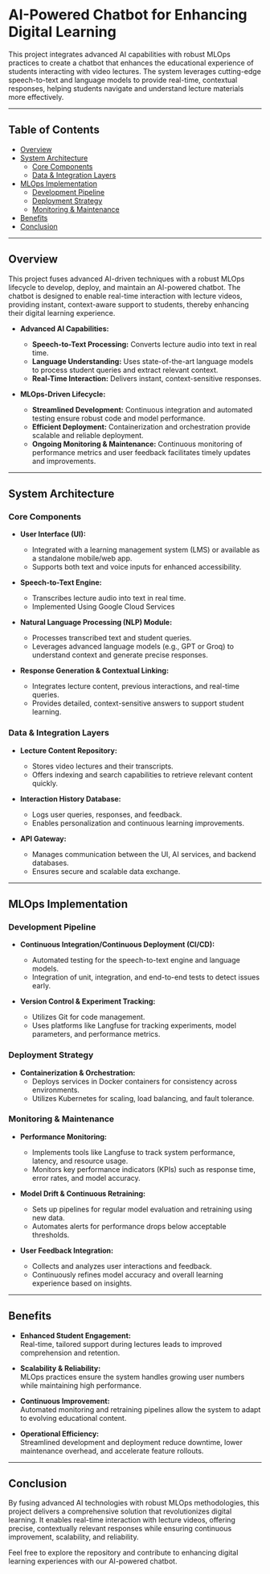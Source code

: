 # AI-Powered Chatbot for Enhancing Digital Learning

This project integrates advanced AI capabilities with robust MLOps practices to create a chatbot that enhances the educational experience of students interacting with video lectures. The system leverages cutting-edge speech-to-text and language models to provide real-time, contextual responses, helping students navigate and understand lecture materials more effectively.

---

## Table of Contents

- [Overview](#overview)
- [System Architecture](#system-architecture)
  - [Core Components](#core-components)
  - [Data & Integration Layers](#data--integration-layers)
- [MLOps Implementation](#mlops-implementation)
  - [Development Pipeline](#development-pipeline)
  - [Deployment Strategy](#deployment-strategy)
  - [Monitoring & Maintenance](#monitoring--maintenance)
- [Benefits](#benefits)
- [Conclusion](#conclusion)

---

## Overview

This project fuses advanced AI-driven techniques with a robust MLOps lifecycle to develop, deploy, and maintain an AI-powered chatbot. The chatbot is designed to enable real-time interaction with lecture videos, providing instant, context-aware support to students, thereby enhancing their digital learning experience.

- **Advanced AI Capabilities:**
  - **Speech-to-Text Processing:** Converts lecture audio into text in real time.
  - **Language Understanding:** Uses state-of-the-art language models to process student queries and extract relevant context.
  - **Real-Time Interaction:** Delivers instant, context-sensitive responses.

- **MLOps-Driven Lifecycle:**
  - **Streamlined Development:** Continuous integration and automated testing ensure robust code and model performance.
  - **Efficient Deployment:** Containerization and orchestration provide scalable and reliable deployment.
  - **Ongoing Monitoring & Maintenance:** Continuous monitoring of performance metrics and user feedback facilitates timely updates and improvements.

---

## System Architecture

### Core Components

- **User Interface (UI):**
  - Integrated with a learning management system (LMS) or available as a standalone mobile/web app.
  - Supports both text and voice inputs for enhanced accessibility.

- **Speech-to-Text Engine:**
  - Transcribes lecture audio into text in real time.
  - Implemented Using Google Cloud Services

- **Natural Language Processing (NLP) Module:**
  - Processes transcribed text and student queries.
  - Leverages advanced language models (e.g., GPT or Groq) to understand context and generate precise responses.

- **Response Generation & Contextual Linking:**
  - Integrates lecture content, previous interactions, and real-time queries.
  - Provides detailed, context-sensitive answers to support student learning.

### Data & Integration Layers

- **Lecture Content Repository:**
  - Stores video lectures and their transcripts.
  - Offers indexing and search capabilities to retrieve relevant content quickly.

- **Interaction History Database:**
  - Logs user queries, responses, and feedback.
  - Enables personalization and continuous learning improvements.

- **API Gateway:**
  - Manages communication between the UI, AI services, and backend databases.
  - Ensures secure and scalable data exchange.

---

## MLOps Implementation

### Development Pipeline

- **Continuous Integration/Continuous Deployment (CI/CD):**
  - Automated testing for the speech-to-text engine and language models.
  - Integration of unit, integration, and end-to-end tests to detect issues early.

- **Version Control & Experiment Tracking:**
  - Utilizes Git for code management.
  - Uses platforms like Langfuse for tracking experiments, model parameters, and performance metrics.

### Deployment Strategy

- **Containerization & Orchestration:**
  - Deploys services in Docker containers for consistency across environments.
  - Utilizes Kubernetes for scaling, load balancing, and fault tolerance.


### Monitoring & Maintenance

- **Performance Monitoring:**
  - Implements tools like Langfuse to track system performance, latency, and resource usage.
  - Monitors key performance indicators (KPIs) such as response time, error rates, and model accuracy.

- **Model Drift & Continuous Retraining:**
  - Sets up pipelines for regular model evaluation and retraining using new data.
  - Automates alerts for performance drops below acceptable thresholds.

- **User Feedback Integration:**
  - Collects and analyzes user interactions and feedback.
  - Continuously refines model accuracy and overall learning experience based on insights.

---

## Benefits

- **Enhanced Student Engagement:**  
  Real-time, tailored support during lectures leads to improved comprehension and retention.

- **Scalability & Reliability:**  
  MLOps practices ensure the system handles growing user numbers while maintaining high performance.

- **Continuous Improvement:**  
  Automated monitoring and retraining pipelines allow the system to adapt to evolving educational content.

- **Operational Efficiency:**  
  Streamlined development and deployment reduce downtime, lower maintenance overhead, and accelerate feature rollouts.

---

## Conclusion

By fusing advanced AI technologies with robust MLOps methodologies, this project delivers a comprehensive solution that revolutionizes digital learning. It enables real-time interaction with lecture videos, offering precise, contextually relevant responses while ensuring continuous improvement, scalability, and reliability.

Feel free to explore the repository and contribute to enhancing digital learning experiences with our AI-powered chatbot.

